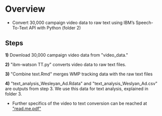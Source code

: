 # Overview
* Convert 30,000 campaign video data to raw text using IBM’s Speech-To-Text API with Python (folder 2)

## Steps 
**1)** Download 30,000 campaign video data from "video_data." 


**2)** "ibm-watson TT.py" converts video data to raw text files.


**3)** "Combine text.Rmd" merges WMP tracking data with the raw text files 


**4)** "text_analysis_Wesleyan_Ad.Rdata" and "text_analysis_Weslyan_Ad.csv" are outputs from step 3. We use this data for text analysis, explained in folder 3. 

* Further specifics of the video to text conversion can be reached at ["read.me.pdf"](https://github.com/grantjw/text_analysis_proj2/blob/main/video_to_text_fold2/read.me.pdf)
